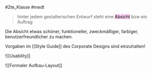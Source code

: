 #2te_Klasse #medt

> hinter jedem gestalterischen Entwurf steht eine <mark style="background: #FFB8EBA6;">Absicht</mark> bzw ein Auftrag

Die Absicht etwas schöner, funktioneller, zweckmäßiger, farbiger, benutzerfreundlicher zu machen.

Vorgaben im [[Style Guide]] des Corporate Designs sind einzuhalten!

![[Usability]]

![[Formaler Aufbau-Layout]]